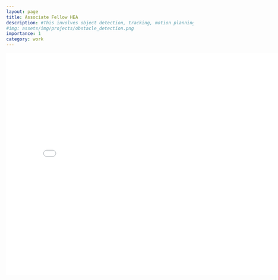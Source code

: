 ```yaml
---
layout: page
title: Associate Fellow HEA
description: #This involves object detection, tracking, motion planning for cutting
#img: assets/img/projects/obstacle_detection.png
importance: 1
category: work
---
```


<embed src="../../assets/pdf/teaching/afhea.pdf" type="application/pdf" height="600px" width="800px" zoom=100/> 


